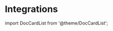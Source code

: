 ﻿---
description: Integrate Syskit Point with external systems using APIs, webhooks, and third-party applications.
---

# Integrations

import DocCardList from '@theme/DocCardList';

<DocCardList />